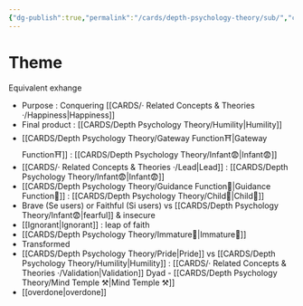 ```yaml
---
{"dg-publish":true,"permalink":"/cards/depth-psychology-theory/sub/","created":"2022-12-21T17:09:42.235+01:00","updated":"2023-05-04T17:09:57.511+02:00"}
---
```



# Theme 
Equivalent exhange 


- Purpose : Conquering [[CARDS/· Related Concepts & Theories ·/Happiness\|Happiness]]
- Final product : [[CARDS/Depth Psychology Theory/Humility\|Humility]]
- [[CARDS/Depth Psychology Theory/Gateway Function⛩️\|Gateway Function⛩️]] : [[CARDS/Depth Psychology Theory/Infant😨\|Infant😨]]
- [[CARDS/· Related Concepts & Theories ·/Lead\|Lead]] : [[CARDS/Depth Psychology Theory/Infant😨\|Infant😨]]
- [[CARDS/Depth Psychology Theory/Guidance Function🚿\|Guidance Function🚿]] : [[CARDS/Depth Psychology Theory/Child👼\|Child👼]] 
- Brave (Se users) or Faithful (Si users) vs [[CARDS/Depth Psychology Theory/Infant😨\|fearful]] & insecure 
- [[Ignorant\|Ignorant]] : leap of faith
- [[CARDS/Depth Psychology Theory/Immature🐎\|Immature🐎]] 
- Transformed
- [[CARDS/Depth Psychology Theory/Pride\|Pride]] vs [[CARDS/Depth Psychology Theory/Humility\|Humility]] : [[CARDS/· Related Concepts & Theories ·/Validation\|Validation]] Dyad - [[CARDS/Depth Psychology Theory/Mind Temple ⚒️\|Mind Temple ⚒️]] 
- [[overdone\|overdone]]
